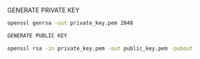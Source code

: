 GENERATE PRIVATE KEY

```sh
openssl genrsa -out private_key.pem 2048

```

```sh
GENERATE PUBLIC KEY
```

```sh
openssl rsa -in private_key.pem -out public_key.pem -pubout

```
